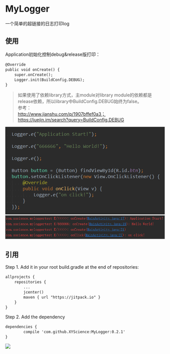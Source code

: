 # MyLogger
一个简单的超链接的日志打印log    

使用    
-------------------------    
Application初始化控制debug&release版打印：
```    
@Override
public void onCreate() {
    super.onCreate();
    Logger.init(BuildConfig.DEBUG);
}
```    
> 如果使用了依赖library方式，主module对library module的依赖都是release依赖，所以library中BuildConfig.DEBUG始终为false。    
> 参考：    
> http://www.jianshu.com/p/1907bffef0a3；    
> https://juejin.im/search?query=BuildConfig.DEBUG
>    

![image](https://github.com/XYScience/MyLogger/raw/master/screenshots/java_code.png)
![image](https://github.com/XYScience/MyLogger/raw/master/screenshots/result.png)    

引用  
-------------------------     
Step 1. Add it in your root build.gradle at the end of repositories:

	allprojects {
		repositories {
			...
			jcenter()
			maven { url "https://jitpack.io" }
		}
	}
Step 2. Add the dependency

	dependencies {
	        compile 'com.github.XYScience:MyLogger:0.2.1'
	}       
[![](https://jitpack.io/v/XYScience/MyLogger.svg)](https://jitpack.io/#XYScience/MyLogger)
